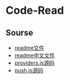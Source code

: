 # Code-Read
## Sourse
* [readme文件](https://github.com/yeoman/insight/blob/master/readme.md)
* [readme中文文件](https://github.com/Sunhuizhe/Code-Read/blob/master/Insight-Chinese.md)
* [providers.js源码](https://github.com/yeoman/insight/blob/master/lib/providers.js)
* [push.js源码](https://github.com/yeoman/insight/blob/master/lib/push.js)
